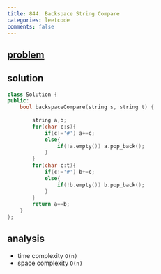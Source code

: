 ```yaml
---
title: 844. Backspace String Compare
categories: leetcode
comments: false
---
```


## [problem](https://leetcode.com/problems/backspace-string-compare/)


## solution

```c++
class Solution {
public:
    bool backspaceCompare(string s, string t) {
        
        string a,b;
        for(char c:s){
            if(c!='#') a+=c;
            else{
                if(!a.empty()) a.pop_back();
            }
        }
        for(char c:t){
            if(c!='#') b+=c;
            else{
                if(!b.empty()) b.pop_back();
            }
        }
        return a==b;
    }
};
```
## analysis
- time complexity `O(n)`
- space complexity `O(n)`